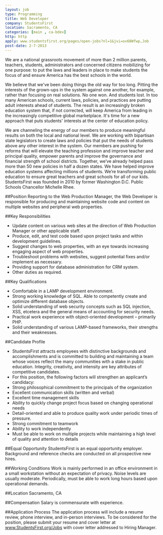 ```yaml
---
layout: job
type: Programming
title: Web Developer
company: StudentsFirst
location: Sacramento, CA
categories: [main , ca-bdev]
http: http
apply: www.studentsfirst.org/pages/open-jobs?nl=1&jvi=ov68Wfwp,Job
post-date: 2-7-2013
---
```


We are a national grassroots movement of more than 2 million parents, teachers, students, administrators and concerned citizens mobilizing for one purpose: to put the laws and leaders in place to make students the focus of and ensure America has the best schools in the world.

We believe that we've been doing things the old way for too long.  Pitting the interests of the grown-ups in the system against one another, for example, rather than focusing on real solutions.  No one won. And students lost.  In too many American schools, current laws, policies, and practices are putting adult interests ahead of students. The result is an increasingly broken education system that, if not corrected, will keep America from leading in the increasingly competitive global marketplace. It's time for a new approach that puts students' interests at the center of education policy.

We are channeling the energy of our members to produce meaningful results on both the local and national level. We are working with bipartisan state legislators to create laws and policies that put the needs of students above any other interest in the system. Our members are pushing for reforms that will elevate the teaching profession and improve teacher and principal quality, empower parents and improve the governance and financial strength of school districts. Together, we’ve already helped pass more than 50 new policies in half a dozen states. We have helped improve education systems affecting millions of students. We’re transforming public education to ensure great teachers and great schools for all of our kids. StudentsFirst was founded in 2010 by former Washington D.C. Public Schools Chancellor Michelle Rhee. 
 
##Position
Reporting to the Web Production Manager, the Web Developer is responsible for producing and maintaining website code and content on multiple websites and peripheral web properties.
 
##Key Responsibilities
* Update content on various web sites at the direction of Web Production Manager or other applicable staff.
* Produce, edit, and test code based upon project tasks and within development guidelines.
* Suggest changes to web properties, with an eye towards increasing engaging aspect of web properties.
* Troubleshoot problems with websites, suggest potential fixes and/or implement as necessary.
* Providing support for database administration for CRM system.
* Other duties as required.
 
##Key Qualifications
* Comfortable in a LAMP development environment.
* Strong working knowledge of SQL. Able to competently create and optimize different database objects.
* Solid understanding of web security concepts such as SQL injection, XSS, etcetera and the general means of accounting for security needs.
* Practical work experience with object-oriented development – primarily PHP.
* Solid understanding of various LAMP-based frameworks, their strengths and their weaknesses.
 
##Candidate Profile
* StudentsFirst attracts employees with distinctive backgrounds and accomplishments and is committed to building and maintaining a team whose voices reflect the many communities with a stake in public education.  Integrity, creativity, and intensity are key attributes of competitive candidates.  
* For this position, the following factors will strengthen an applicant’s candidacy: 
* Strong philosophical commitment to the principals of the organization
* Excellent communication skills (written and verbal)
* Excellent time management skills
* Ability to quickly change project focus based on changing operational needs
* Detail-oriented and able to produce quality work under periodic times of pressure.
* Strong commitment to teamwork
* Ability to work independently
* Must be able to work on multiple projects while maintaining a high level of quality and attention to details
 
##Equal Opportunity
StudentsFirst is an equal opportunity employer.  Background and reference checks are conducted on all prospective new hires.
 
##Working Conditions
Work is mainly performed in an office environment in a small workstation without an expectation of privacy. Noise levels are usually moderate. Periodically, must be able to work long hours based upon operational demands.
 
##Location
Sacramento, CA
 
##Compensation
Salary is commensurate with experience.
 
##Application Process
The application process will include a resume review, phone interview, and in-person interviews.  To be considered for the position, please submit your resume and cover letter at www.StudentsFirst.org/Jobs with cover letter addressed to Hiring Manager.
 